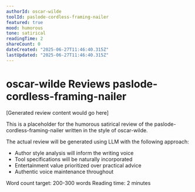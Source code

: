 ```yaml
---
authorId: oscar-wilde
toolId: paslode-cordless-framing-nailer
featured: true
mood: humorous
tone: satirical
readingTime: 2
shareCount: 0
dateCreated: "2025-06-27T11:46:40.315Z"
lastUpdated: "2025-06-27T11:46:40.315Z"
---
```


# oscar-wilde Reviews paslode-cordless-framing-nailer

[Generated review content would go here]

This is a placeholder for the humorous satirical review of the paslode-cordless-framing-nailer written in the style of oscar-wilde.

The actual review will be generated using LLM with the following approach:
- Author style analysis will inform the writing voice
- Tool specifications will be naturally incorporated
- Entertainment value prioritized over practical advice
- Authentic voice maintenance throughout

Word count target: 200-300 words
Reading time: 2 minutes
